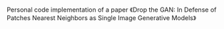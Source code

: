 Personal code implementation of a paper 《Drop the GAN: In Defense of Patches Nearest Neighbors as Single Image Generative Models》